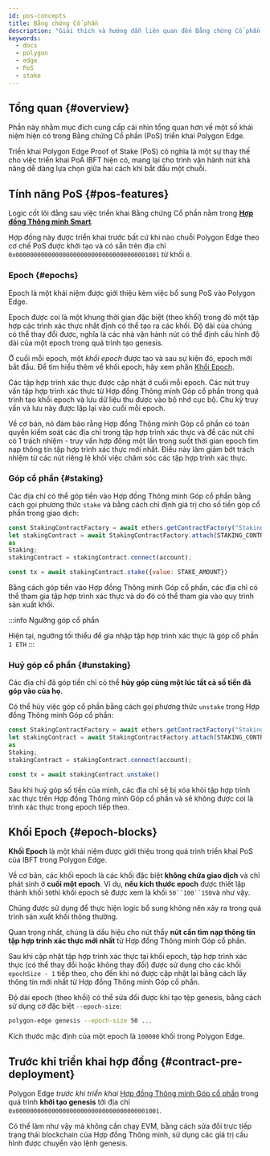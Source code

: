 ```yaml
---
id: pos-concepts
title: Bằng chứng Cổ phần
description: "Giải thích và hướng dẫn liên quan đến Bằng chứng Cổ phần."
keywords:
  - docs
  - polygon
  - edge
  - PoS
  - stake
---
```


## Tổng quan {#overview}

Phần này nhằm mục đích cung cấp cái nhìn tổng quan hơn về một số khái niệm hiện có trong Bằng chứng Cổ phần (PoS) triển khai Polygon Edge.

Triển khai Polygon Edge Proof of Stake (PoS) có nghĩa là một sự thay thế cho việc triển khai PoA IBFT hiện có, mang lại cho trình vận hành nút khả năng dễ dàng lựa chọn giữa hai cách khi bắt đầu một chuỗi.

## Tính năng PoS {#pos-features}

Logic cốt lõi đằng sau việc triển khai Bằng chứng Cổ phần nằm trong **[Hợp đồng Thông minh Smart](https://github.com/0xPolygon/staking-contracts/blob/main/contracts/Staking.sol)**.

Hợp đồng này được triển khai trước bất cứ khi nào chuỗi Polygon Edge theo cơ chế PoS được khởi tạo và có sẵn trên địa chỉ
`0x0000000000000000000000000000000000001001` từ khối `0`.

### Epoch {#epochs}

Epoch là một khái niệm được giới thiệu kèm việc bổ sung PoS vào Polygon Edge.

Epoch được coi là một khung thời gian đặc biệt (theo khối) trong đó một tập hợp các trình xác thực nhất định có thể tạo ra các khối. Độ dài của chúng có thể thay đổi được, nghĩa là các nhà vận hành nút có thể định cấu hình độ dài của một epoch trong quá trình tạo genesis.

Ở cuối mỗi epoch, một _khối epoch_ được tạo và sau sự kiện đó, epoch mới bắt đầu. Để tìm hiểu thêm về khối epoch, hãy xem phần [Khối Epoch](/docs/edge/consensus/pos-concepts#epoch-blocks).

Các tập hợp trình xác thực được cập nhật ở cuối mỗi epoch. Các nút truy vấn tập hợp trình xác thực từ Hợp đồng Thông minh Góp cổ phần trong quá trình tạo khối epoch và lưu dữ liệu thu được vào bộ nhớ cục bộ. Chu kỳ truy vấn và lưu này được lặp lại vào cuối mỗi epoch.

Về cơ bản, nó đảm bảo rằng Hợp đồng Thông minh Góp cổ phần có toàn quyền kiểm soát các địa chỉ trong tập hợp trình xác thực và để các nút chỉ có 1 trách nhiệm - truy vấn hợp đồng một lần trong suốt thời gian epoch tìm nạp thông tin tập hợp trình xác thực mới nhất. Điều này làm giảm bớt trách nhiệm từ các nút riêng lẻ khỏi việc chăm sóc các tập hợp trình xác thực.

### Góp cổ phần {#staking}

Các địa chỉ có thể góp tiền vào Hợp đồng Thông minh Góp cổ phần bằng cách gọi phương thức `stake` và bằng cách chỉ định giá trị cho số tiền góp cổ phần trong giao dịch:

````js
const StakingContractFactory = await ethers.getContractFactory("Staking");
let stakingContract = await StakingContractFactory.attach(STAKING_CONTRACT_ADDRESS)
as
Staking;
stakingContract = stakingContract.connect(account);

const tx = await stakingContract.stake({value: STAKE_AMOUNT})
````

Bằng cách góp tiền vào Hợp đồng Thông minh Góp cổ phần, các địa chỉ có thể tham gia tập hợp trình xác thực và do đó có thể tham gia vào quy trình sản xuất khối.

:::info Ngưỡng góp cổ phần

Hiện tại, ngưỡng tối thiểu để gia nhập tập hợp trình xác thực là góp cổ phần `1 ETH`
:::

### Huỷ góp cổ phần {#unstaking}

Các địa chỉ đã góp tiền chỉ có thể **hủy góp cùng một lúc tất cả số tiền đã góp vào của họ**.

Có thể hủy việc góp cổ phần bằng cách gọi phương thức `unstake` trong Hợp đồng Thông minh Góp cổ phần:

````js
const StakingContractFactory = await ethers.getContractFactory("Staking");
let stakingContract = await StakingContractFactory.attach(STAKING_CONTRACT_ADDRESS)
as
Staking;
stakingContract = stakingContract.connect(account);

const tx = await stakingContract.unstake()
````

Sau khi huỷ góp số tiền của mình, các địa chỉ sẽ bị xóa khỏi tập hợp trình xác thực trên Hợp đồng Thông minh Góp cổ phần và sẽ không được coi là trình xác thực trong epoch tiếp theo.

## Khối Epoch {#epoch-blocks}

**Khối Epoch** là một khái niệm được giới thiệu trong quá trình triển khai PoS của IBFT trong Polygon Edge.

Về cơ bản, các khối epoch là các khối đặc biệt **không chứa giao dịch** và chỉ phát sinh ở **cuối một epoch**. Ví dụ, **nếu kích thước epoch** được thiết lập thành khối `50`thì khối epoch sẽ được xem là khối `50``100``150`và như vậy.

Chúng được sử dụng để thực hiện logic bổ sung không nên xảy ra trong quá trình sản xuất khối thông thường.

Quan trọng nhất, chúng là dấu hiệu cho nút thấy **nút cần tìm nạp thông tin tập hợp trình xác thực mới nhất** từ Hợp đồng Thông minh Góp cổ phần.

Sau khi cập nhật tập hợp trình xác thực tại khối epoch, tập hợp trình xác thực (có thể thay đổi hoặc không thay đổi) được sử dụng cho các khối `epochSize - 1` tiếp theo, cho đến khi nó được cập nhật lại bằng cách lấy thông tin mới nhất từ Hợp đồng Thông minh Góp cổ phần.

Độ dài epoch (theo khối) có thể sửa đổi được khi tạo tệp genesis, bằng cách sử dụng cờ đặc biệt `--epoch-size`:

```bash
polygon-edge genesis --epoch-size 50 ...
```

Kích thước mặc định của một epoch là `100000` khối trong Polygon Edge.

## Trước khi triển khai hợp đồng {#contract-pre-deployment}

Polygon Edge _trước khi triển khai_ [Hợp đồng Thông minh Góp cổ phần](https://github.com/0xPolygon/staking-contracts/blob/main/contracts/Staking.sol) trong quá trình **khởi tạo genesis** tới địa chỉ `0x0000000000000000000000000000000000001001`.

Có thể làm như vậy mà không cần chạy EVM, bằng cách sửa đổi trực tiếp trạng thái blockchain của Hợp đồng Thông minh, sử dụng các giá trị cấu hình được chuyển vào lệnh genesis.

